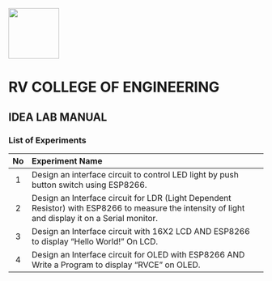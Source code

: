 <p align="left">
  <img width="100" height="100" src="https://user-images.githubusercontent.com/65058286/155003564-aeb7e47c-2d78-46cc-bc4d-f1583c85a2f8.png">
</p>

 # **RV COLLEGE OF ENGINEERING**

## IDEA LAB MANUAL

### List of Experiments

| **No** | **Experiment Name** |
| :---: | :---       |
| 1     | Design an interface circuit to control LED light by push button switch using ESP8266. |
| 2     | Design an Interface circuit for LDR (Light Dependent Resistor) with ESP8266 to measure the intensity of light and display it on a Serial monitor. |
| 3     | Design an Interface circuit with 16X2 LCD AND ESP8266 to display “Hello World!” On LCD. |
| 4     | Design an Interface circuit for OLED with ESP8266 AND Write a Program to display “RVCE” on OLED. |
